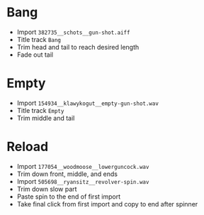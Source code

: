 # Bang

- Import `382735__schots__gun-shot.aiff`
- Title track `Bang`
- Trim head and tail to reach desired length
- Fade out tail

# Empty

- Import `154934__klawykogut__empty-gun-shot.wav`
- Title track `Empty`
- Trim middle and tail

# Reload

- Import `177054__woodmoose__lowerguncock.wav`
- Trim down front, middle, and ends
- Import `505698__ryansitz__revolver-spin.wav`
- Trim down slow part
- Paste spin to the end of first import
- Take final click from first import and copy to end after spinner
